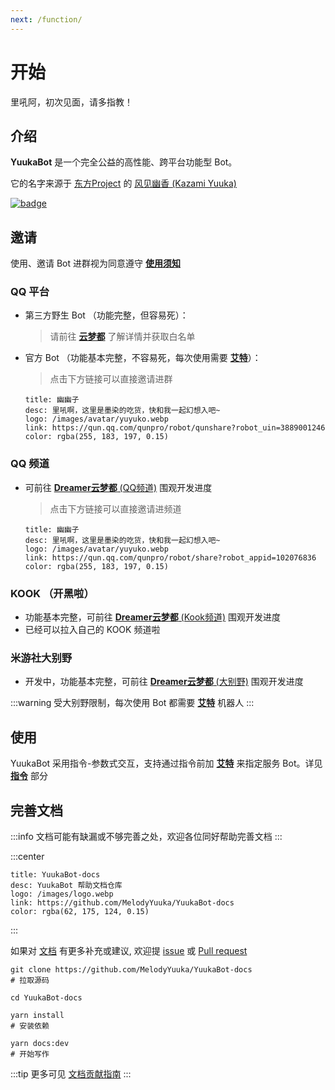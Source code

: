 ```yaml
---
next: /function/
---
```


# 开始

里吼阿，初次见面，请多指教！

## 介绍

**YuukaBot** 是一个完全公益的高性能、跨平台功能型 Bot。

它的名字来源于 [东方Project](https://zh.moegirl.org.cn/%E4%B8%9C%E6%96%B9Project) 的 [风见幽香 (Kazami Yuuka)](https://zh.moegirl.org.cn/%E9%A3%8E%E8%A7%81%E5%B9%BD%E9%A6%99)

[![badge](https://github.com/MelodyYuuka/YuukaBot-docs/workflows/docs/badge.svg)](https://github.com/MelodyYuuka/YuukaBot-docs)

## 邀请

使用、邀请 Bot 进群视为同意遵守 [**使用须知**](/about/instructions.md)

### QQ 平台

- 第三方野生 Bot （功能完整，但容易死）：
  > 请前往 [**云梦都**](https://qm.qq.com/q/2iiZddIyz6) 了解详情并获取白名单

- 官方 Bot （功能基本完整，不容易死，每次使用需要 [**艾特**](/about/glossary.md#%E8%89%BE%E7%89%B9)）：

  > 点击下方链接可以直接邀请进群

  ```card
  title: 幽幽子
  desc: 里吼啊，这里是墨染的吃货，快和我一起幻想入吧~
  logo: /images/avatar/yuyuko.webp
  link: https://qun.qq.com/qunpro/robot/qunshare?robot_uin=3889001246
  color: rgba(255, 183, 197, 0.15)
  ```

### QQ 频道

- 可前往 [**Dreamer云梦都** (QQ频道)](https://pd.qq.com/s/5iyaamyir) 围观开发进度

  > 点击下方链接可以直接邀请进频道

  ```card
  title: 幽幽子
  desc: 里吼啊，这里是墨染的吃货，快和我一起幻想入吧~
  logo: /images/avatar/yuyuko.webp
  link: https://qun.qq.com/qunpro/robot/share?robot_appid=102076836
  color: rgba(255, 183, 197, 0.15)
  ```

### KOOK （开黑啦）

- 功能基本完整，可前往 [**Dreamer云梦都** (Kook频道)](https://kook.top/4wZDH7) 围观开发进度
- 已经可以拉入自己的 KOOK 频道啦

### 米游社大别野

- 开发中，功能基本完整，可前往 [**Dreamer云梦都** (大别野)](https://dby.miyoushe.com/chat/14803) 围观开发进度

:::warning
受大别野限制，每次使用 Bot 都需要 [**艾特**](/about/glossary.md#%E8%89%BE%E7%89%B9) 机器人
:::

## 使用

YuukaBot 采用指令-参数式交互，支持通过指令前加 [**艾特**](../about/glossary.md#艾特) 来指定服务 Bot。详见 [**指令**](../function/) 部分

## 完善文档

:::info
文档可能有缺漏或不够完善之处，欢迎各位同好帮助完善文档
:::

:::center

```card
title: YuukaBot-docs
desc: YuukaBot 帮助文档仓库
logo: /images/logo.webp
link: https://github.com/MelodyYuuka/YuukaBot-docs
color: rgba(62, 175, 124, 0.15)
```

:::

如果对 [文档](https://github.com/MelodyYuuka/YuukaBot-docs) 有更多补充或建议, 欢迎提 [issue](https://github.com/MelodyYuuka/YuukaBot-docs/issues) 或 [Pull request](https://github.com/MelodyYuuka/YuukaBot-docs/pulls)

```shell:no-line-numbers
git clone https://github.com/MelodyYuuka/YuukaBot-docs
# 拉取源码

cd YuukaBot-docs

yarn install
# 安装依赖

yarn docs:dev
# 开始写作
```

:::tip
更多可见 [文档贡献指南](../about/contribute/docs.md)
:::
